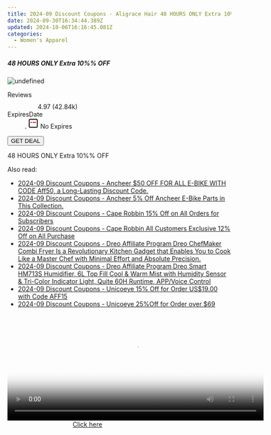 ```yaml
---
title: 2024-09 Discount Coupons - Aligrace Hair 48 HOURS ONLY Extra 10%% OFF
date: 2024-09-30T16:34:44.389Z
updated: 2024-10-06T16:16:45.081Z
categories:
  - Women's Apparel
---
```


<div class="max-w-4xl mx-auto grid grid-cols-1 lg:max-w-5xl lg:gap-x-20 lg:grid-cols-2">
  <div class="relative p-3 col-start-1 row-start-1 flex flex-col-reverse rounded-lg bg-gradient-to-t from-black/75 via-black/0 sm:bg-none sm:row-start-2 sm:p-0 lg:row-start-1">
    <h5 class="mt-1 text-lg font-semibold text-white sm:text-slate-900 md:text-2xl dark:sm:text-white">48 HOURS ONLY Extra 10%% OFF</h5>
  </div>
  
  <div class="col-start-1 col-end-3 row-start-1 grid gap-4 sm:mb-6 sm:grid-cols-4 lg:col-start-2 lg:row-span-6 lg:row-end-6 lg:mb-0 lg:gap-6">
      <img src="https://cdn3.impact.com//display-logo-via-campaign/19272.gif" onClick="javascript:window.open(decodeURIComponent('https%3A%2F%2Faligracehair.sjv.io%2Fc%2F5597632%2F1880918%2F19272'), '_blank');void(0);" alt="undefined" class="h-60 w-full rounded-lg object-cover sm:col-span-2 sm:h-52 lg:col-span-full" loading="lazy" />
    
  </div>
  <dl class="row-start-2 mt-4 flex items-center text-xs font-medium sm:row-start-3 sm:mt-1 md:mt-2.5 lg:row-start-2">
    <dt class="sr-only">Reviews</dt>
    <dd class="flex items-center text-indigo-600 dark:text-indigo-400">
      <svg width="24" height="24" fill="none" aria-hidden="true" class="mr-1 stroke-current dark:stroke-indigo-500">
        <path d="m12 5 2 5h5l-4 4 2.103 5L12 16l-5.103 3L9 14l-4-4h5l2-5Z" stroke-width="2" stroke-linecap="round" stroke-linejoin="round" />
      </svg>
      <span>4.97 <span class="font-normal text-slate-400">(42.84k)</span></span>
    </dd>
    <dt class="sr-only">ExpiresDate</dt>
    <dd class="flex items-center">
      <svg width="2" height="2" aria-hidden="true" fill="currentColor" class="mx-3 text-slate-300">
        <circle cx="1" cy="1" r="1" />
      </svg>
      <svg width="24" height="24" viewBox="0 0 24 24" fill="none" stroke="currentColor" stroke-width="2">
        <rect x="3" y="3" width="18" height="18" rx="2" fill="#fff" />
        <path d="M6 10L18 10" stroke="red" stroke-width="2" fill="none" />
        <path d="M10 6L10 18" stroke="#fff" stroke-width="2" fill="none" />
      </svg>
      No Expires    </dd>
  </dl>
  <div class="col-start-1 row-start-3 mt-4 self-center sm:col-start-2 sm:row-span-2 sm:row-start-2 sm:mt-0 lg:col-start-1 lg:row-start-3 lg:row-end-4 lg:mt-6">
    <button type="button" onClick="javascript:window.open(decodeURIComponent('https%3A%2F%2Faligracehair.sjv.io%2Fc%2F5597632%2F1880918%2F19272'), '_blank');void(0);" class="rounded-lg bg-red-600 px-3 py-2 text-sm font-medium leading-6 text-white">GET DEAL</button>
  </div>
  <p class="col-start-1 mt-4 text-sm leading-6 sm:col-span-2 lg:col-span-1 lg:row-start-4 lg:mt-6 dark:text-slate-400">
    48 HOURS ONLY Extra 10%% OFF  </p>
</div>

<ins class="adsbygoogle"
      style="display:block"
      data-ad-client="ca-pub-7571918770474297"
      data-ad-slot="8358498916"
      data-ad-format="auto"
      data-full-width-responsive="true"></ins>
    

<span class="atpl-alsoreadstyle">Also read:</span>
<div><ul>
<li><a href="https://coupons.techidaily.com/coupon-1643091-app-17326-impact/"><u>2024-09 Discount Coupons - Ancheer $50 OFF FOR ALL E-BIKE WITH CODE Aff50, a Long-Lasting Discount Code.</u></a></li>
<li><a href="https://coupons.techidaily.com/coupon-1498636-app-17326-impact/"><u>2024-09 Discount Coupons - Ancheer 5% Off Ancheer E-Bike Parts in This Collection.</u></a></li>
<li><a href="https://coupons.techidaily.com/coupon-1625019-app-18460-impact/"><u>2024-09 Discount Coupons - Cape Robbin 15% Off on All Orders for Subscribers</u></a></li>
<li><a href="https://coupons.techidaily.com/coupon-1604161-app-18460-impact/"><u>2024-09 Discount Coupons - Cape Robbin All Customers Exclusive 12% Off on All Purchase</u></a></li>
<li><a href="https://coupons.techidaily.com/coupon-1926499-app-17463-impact/"><u>2024-09 Discount Coupons - Dreo Affiliate Program Dreo ChefMaker Combi Fryer Is a Revolutionary Kitchen Gadget that Enables You to Cook Like a Master Chef with Minimal Effort and Absolute Precision.</u></a></li>
<li><a href="https://coupons.techidaily.com/coupon-1926519-app-17463-impact/"><u>2024-09 Discount Coupons - Dreo Affiliate Program Dreo Smart HM713S Humidifier, 6L Top Fill Cool & Warm Mist with Humidity Sensor & Tri-Color Indicator Light, Quite 60H Runtime, APP/Voice Control</u></a></li>
<li><a href="https://coupons.techidaily.com/coupon-1873460-app-18498-impact/"><u>2024-09 Discount Coupons - Unicoeye 15% Off for Order US$19.00 with Code AFF15</u></a></li>
<li><a href="https://coupons.techidaily.com/coupon-1660531-app-18498-impact/"><u>2024-09 Discount Coupons - Unicoeye 25%Off for Order over $69</u></a></li>
</ul></div>

<!-- affiliate ads begin -->
<span id="1982499">
					<video width="576" height="240" style="cursor:pointer"
           poster="//a.impactradius-go.com/display-clicktoplayimage/1982499.png"
           onclick="if(!this.playClicked){this.play();this.setAttribute('controls',true);this.playClicked=true;}">
	   <source src="//a.impactradius-go.com/display-ad/22993-1982499">
	   <img src="//a.impactradius-go.com/display-clicktoplayimage/1982499.png" style="border: none; height: 100%; width: 100%; object-fit: contain">
	</video>
	<div style="width:360px;text-align:center"><a href="javascript:window.open(decodeURIComponent('https%3A%2F%2Fhomestyler.sjv.io%2Fc%2F5597632%2F1982499%2F22993'), '_blank');void(0);">Click here</a></div>
</span>
<img height="0" width="0" src="https://imp.pxf.io/i/5597632/1982499/22993" style="position:absolute;visibility:hidden;" border="0" />
<!-- affiliate ads end -->

